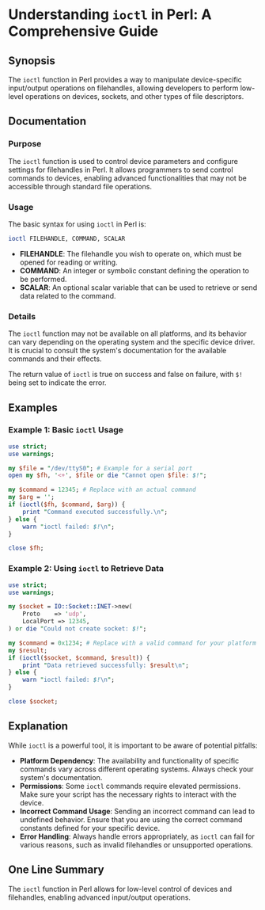 <!--
Meta Description: # Understanding `ioctl` in Perl: A Comprehensive Guide ## Synopsis The `ioctl` function in Perl provides a way to manipulate device-specific input/out...
Meta Keywords: ioctl, command, perl, device, operations
-->

# Understanding `ioctl` in Perl: A Comprehensive Guide

## Synopsis
The `ioctl` function in Perl provides a way to manipulate device-specific input/output operations on filehandles, allowing developers to perform low-level operations on devices, sockets, and other types of file descriptors.

## Documentation
### Purpose
The `ioctl` function is used to control device parameters and configure settings for filehandles in Perl. It allows programmers to send control commands to devices, enabling advanced functionalities that may not be accessible through standard file operations.

### Usage
The basic syntax for using `ioctl` in Perl is:

```perl
ioctl FILEHANDLE, COMMAND, SCALAR
```

- **FILEHANDLE**: The filehandle you wish to operate on, which must be opened for reading or writing.
- **COMMAND**: An integer or symbolic constant defining the operation to be performed.
- **SCALAR**: An optional scalar variable that can be used to retrieve or send data related to the command.

### Details
The `ioctl` function may not be available on all platforms, and its behavior can vary depending on the operating system and the specific device driver. It is crucial to consult the system's documentation for the available commands and their effects.

The return value of `ioctl` is true on success and false on failure, with `$!` being set to indicate the error.

## Examples

### Example 1: Basic `ioctl` Usage
```perl
use strict;
use warnings;

my $file = "/dev/ttyS0"; # Example for a serial port
open my $fh, '<+', $file or die "Cannot open $file: $!";

my $command = 12345; # Replace with an actual command
my $arg = '';
if (ioctl($fh, $command, $arg)) {
    print "Command executed successfully.\n";
} else {
    warn "ioctl failed: $!\n";
}

close $fh;
```

### Example 2: Using `ioctl` to Retrieve Data
```perl
use strict;
use warnings;

my $socket = IO::Socket::INET->new(
    Proto    => 'udp',
    LocalPort => 12345,
) or die "Could not create socket: $!";

my $command = 0x1234; # Replace with a valid command for your platform
my $result;
if (ioctl($socket, $command, $result)) {
    print "Data retrieved successfully: $result\n";
} else {
    warn "ioctl failed: $!\n";
}

close $socket;
```

## Explanation
While `ioctl` is a powerful tool, it is important to be aware of potential pitfalls:

- **Platform Dependency**: The availability and functionality of specific commands vary across different operating systems. Always check your system's documentation.
- **Permissions**: Some `ioctl` commands require elevated permissions. Make sure your script has the necessary rights to interact with the device.
- **Incorrect Command Usage**: Sending an incorrect command can lead to undefined behavior. Ensure that you are using the correct command constants defined for your specific device.
- **Error Handling**: Always handle errors appropriately, as `ioctl` can fail for various reasons, such as invalid filehandles or unsupported operations.

## One Line Summary
The `ioctl` function in Perl allows for low-level control of devices and filehandles, enabling advanced input/output operations.